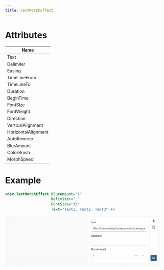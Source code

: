 ```yaml
---
title: TextMorphEffect
---
```



# Attributes

| Name |
|-|
|Text|
|Delimiter|
|Easing|
|TimeLineFrom|
|TimeLineTo|
|Duration|
|BeginTime|
|FontSize|
|FontWeight|
|Direction|
|VerticalAlignment|
|HorizontalAlignment|
|AutoReverse|
|BlurAmount|
|ColorBrush|
|MorphSpeed|

# Example

```xml
<dev:TextMorphEffect BlurAmount="1"
                     Delimiter=","
                     FontSize="32"
                     Text="Text1, Text2, Text3" />
```

![DevWinUI](https://raw.githubusercontent.com/ghost1372/DevWinUI-Resources/refs/heads/main/DevWinUI-Docs/Win2d/TextMorphEffect.gif)
